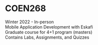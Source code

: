 # COEN268
Winter 2022 - In-person\
Mobile Application Development with Eskafi\
Graduate course for 4+1 program (masters)\
Contains Labs, Assignments, and Quizzes